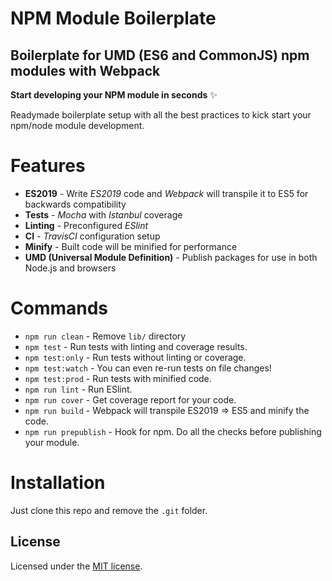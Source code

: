 # NPM Module Boilerplate

## Boilerplate for UMD (ES6 and CommonJS) npm modules with Webpack

**Start developing your NPM module in seconds** ✨

Readymade boilerplate setup with all the best practices to kick start your npm/node module development.

# Features

* **ES2019** - Write _ES2019_ code and _Webpack_ will transpile it to ES5 for backwards compatibility
* **Tests** - _Mocha_ with _Istanbul_ coverage
* **Linting** - Preconfigured _ESlint_
* **CI** - _TravisCI_ configuration setup
* **Minify** - Built code will be minified for performance
* **UMD (Universal Module Definition)** - Publish packages for use in both Node.js and browsers

# Commands
- `npm run clean` - Remove `lib/` directory
- `npm test` - Run tests with linting and coverage results.
- `npm test:only` - Run tests without linting or coverage.
- `npm test:watch` - You can even re-run tests on file changes!
- `npm test:prod` - Run tests with minified code.
- `npm run lint` - Run ESlint.
- `npm run cover` - Get coverage report for your code.
- `npm run build` - Webpack will transpile ES2019 => ES5 and minify the code.
- `npm run prepublish` - Hook for npm. Do all the checks before publishing your module.

# Installation

Just clone this repo and remove the `.git` folder.

## License

Licensed under the [MIT license](LICENSE).
